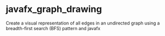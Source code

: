 # javafx_graph_drawing
Create a visual representation of all edges in an undirected graph using a breadth-first search (BFS) pattern and javafx
